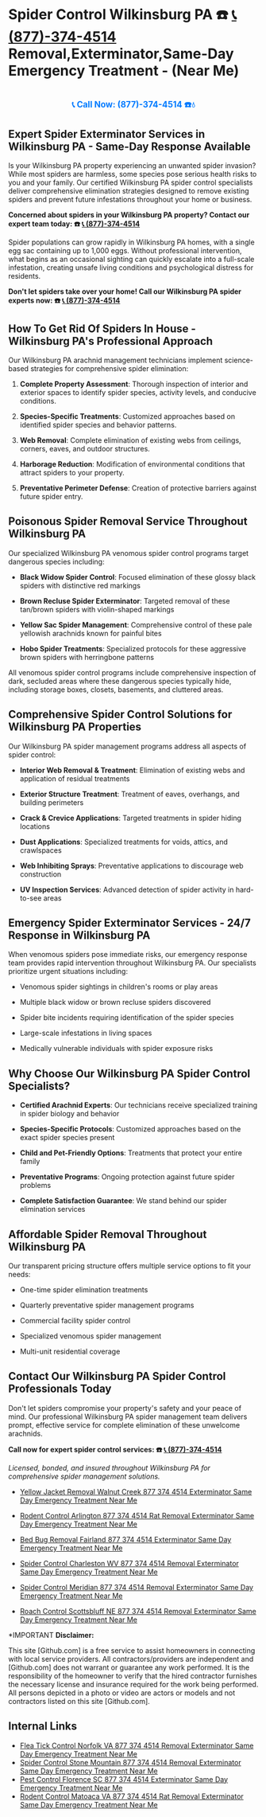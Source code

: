 # Spider Control Wilkinsburg PA ☎️ [📞 (877)-374-4514](https://pest-control-4514.netlify.app) Removal,Exterminator,Same-Day Emergency Treatment - (Near Me)
# 

<p align="center" style="font-size: 1.2em; font-weight: bold; margin: 20px 0;">
  <a href="https://pest-control-4514.netlify.app" target="_blank" style="color: #007BFF; text-decoration: none;">📞 Call Now: (877)-374-4514 ☎️💧</a>
</p>

## Expert Spider Exterminator Services in Wilkinsburg PA - Same-Day Response Available

Is your Wilkinsburg PA property experiencing an unwanted spider invasion? While most spiders are harmless, some species pose serious health risks to you and your family. Our certified Wilkinsburg PA spider control specialists deliver comprehensive elimination strategies designed to remove existing spiders and prevent future infestations throughout your home or business.

**Concerned about spiders in your Wilkinsburg PA property? Contact our expert team today: ☎️ [📞 (877)-374-4514](https://pest-control-4514.netlify.app)**

Spider populations can grow rapidly in Wilkinsburg PA homes, with a single egg sac containing up to 1,000 eggs. Without professional intervention, what begins as an occasional sighting can quickly escalate into a full-scale infestation, creating unsafe living conditions and psychological distress for residents.

**Don't let spiders take over your home! Call our Wilkinsburg PA spider experts now: ☎️ [📞 (877)-374-4514](https://pest-control-4514.netlify.app)**

## How To Get Rid Of Spiders In House - Wilkinsburg PA's Professional Approach

Our Wilkinsburg PA arachnid management technicians implement science-based strategies for comprehensive spider elimination:

1. **Complete Property Assessment**: Thorough inspection of interior and exterior spaces to identify spider species, activity levels, and conducive conditions.

2. **Species-Specific Treatments**: Customized approaches based on identified spider species and behavior patterns.

3. **Web Removal**: Complete elimination of existing webs from ceilings, corners, eaves, and outdoor structures.

4. **Harborage Reduction**: Modification of environmental conditions that attract spiders to your property.

5. **Preventative Perimeter Defense**: Creation of protective barriers against future spider entry.

## Poisonous Spider Removal Service Throughout Wilkinsburg PA

Our specialized Wilkinsburg PA venomous spider control programs target dangerous species including:

- **Black Widow Spider Control**: Focused elimination of these glossy black spiders with distinctive red markings

- **Brown Recluse Spider Exterminator**: Targeted removal of these tan/brown spiders with violin-shaped markings

- **Yellow Sac Spider Management**: Comprehensive control of these pale yellowish arachnids known for painful bites

- **Hobo Spider Treatments**: Specialized protocols for these aggressive brown spiders with herringbone patterns

All venomous spider control programs include comprehensive inspection of dark, secluded areas where these dangerous species typically hide, including storage boxes, closets, basements, and cluttered areas.

## Comprehensive Spider Control Solutions for Wilkinsburg PA Properties

Our Wilkinsburg PA spider management programs address all aspects of spider control:

- **Interior Web Removal & Treatment**: Elimination of existing webs and application of residual treatments

- **Exterior Structure Treatment**: Treatment of eaves, overhangs, and building perimeters

- **Crack & Crevice Applications**: Targeted treatments in spider hiding locations

- **Dust Applications**: Specialized treatments for voids, attics, and crawlspaces

- **Web Inhibiting Sprays**: Preventative applications to discourage web construction

- **UV Inspection Services**: Advanced detection of spider activity in hard-to-see areas

## Emergency Spider Exterminator Services - 24/7 Response in Wilkinsburg PA

When venomous spiders pose immediate risks, our emergency response team provides rapid intervention throughout Wilkinsburg PA. Our specialists prioritize urgent situations including:

- Venomous spider sightings in children's rooms or play areas

- Multiple black widow or brown recluse spiders discovered

- Spider bite incidents requiring identification of the spider species

- Large-scale infestations in living spaces

- Medically vulnerable individuals with spider exposure risks

## Why Choose Our Wilkinsburg PA Spider Control Specialists?

- **Certified Arachnid Experts**: Our technicians receive specialized training in spider biology and behavior

- **Species-Specific Protocols**: Customized approaches based on the exact spider species present

- **Child and Pet-Friendly Options**: Treatments that protect your entire family

- **Preventative Programs**: Ongoing protection against future spider problems

- **Complete Satisfaction Guarantee**: We stand behind our spider elimination services

## Affordable Spider Removal Throughout Wilkinsburg PA

Our transparent pricing structure offers multiple service options to fit your needs:

- One-time spider elimination treatments

- Quarterly preventative spider management programs

- Commercial facility spider control

- Specialized venomous spider management

- Multi-unit residential coverage

## Contact Our Wilkinsburg PA Spider Control Professionals Today

Don't let spiders compromise your property's safety and your peace of mind. Our professional Wilkinsburg PA spider management team delivers prompt, effective service for complete elimination of these unwelcome arachnids.

**Call now for expert spider control services: ☎️ [📞 (877)-374-4514](https://pest-control-4514.netlify.app)**

*Licensed, bonded, and insured throughout Wilkinsburg PA for comprehensive spider management solutions.*


- [Yellow Jacket Removal Walnut Creek 877 374 4514 Exterminator Same Day Emergency Treatment Near Me](https://github.com/allyoucaneatsushiin/plumbing-texas/blob/main/Yellow-Jacket-Removal-Walnut-Creek-877-374-4514-Exterminator-Same-Day-Emergency-Treatment-Near-Me.md)
- [Rodent Control Arlington 877 374 4514 Rat Removal Exterminator Same Day Emergency Treatment Near Me](https://github.com/allyoucaneatsushiin/plumbing-texas/blob/main/Rodent-Control-Arlington-877-374-4514-Rat-Removal-Exterminator-Same-Day-Emergency-Treatment-Near-Me.md)
- [Bed Bug Removal Fairland 877 374 4514 Exterminator Same Day Emergency Treatment Near Me](https://github.com/allyoucaneatsushiin/plumbing-texas/blob/main/Bed-Bug-Removal-Fairland-877-374-4514-Exterminator-Same-Day-Emergency-Treatment-Near-Me.md)


- [Spider Control Charleston WV 877 374 4514 Removal Exterminator Same Day Emergency Treatment Near Me](https://github.com/allyoucaneatsushiin/plumbing-texas/blob/main/Spider-Control-Charleston-WV-877-374-4514-Removal-Exterminator-Same-Day-Emergency-Treatment-Near-Me.md)
- [Spider Control Meridian 877 374 4514 Removal Exterminator Same Day Emergency Treatment Near Me](https://github.com/allyoucaneatsushiin/plumbing-texas/blob/main/Spider-Control-Meridian-877-374-4514-Removal-Exterminator-Same-Day-Emergency-Treatment-Near-Me.md)
- [Roach Control Scottsbluff NE 877 374 4514 Removal Exterminator Same Day Emergency Treatment Near Me](https://github.com/allyoucaneatsushiin/plumbing-texas/blob/main/Roach-Control-Scottsbluff-NE-877-374-4514-Removal-Exterminator-Same-Day-Emergency-Treatment-Near-Me.md)


*IMPORTANT **Disclaimer:**  

This site [Github.com] is a free service to assist homeowners in connecting with local service providers. All contractors/providers are independent and [Github.com] does not warrant or guarantee any work performed. It is the responsibility of the homeowner to verify that the hired contractor furnishes the necessary license and insurance required for the work being performed. All persons depicted in a photo or video are actors or models and not contractors listed on this site [Github.com].


## Internal Links
- [Flea Tick Control Norfolk VA 877 374 4514 Removal Exterminator Same Day Emergency Treatment Near Me](https://github.com/allyoucaneatsushiin/plumbing-texas/blob/main/Flea-Tick-Control-Norfolk-VA-877-374-4514-Removal-Exterminator-Same-Day-Emergency-Treatment-Near-Me.md)
- [Spider Control Stone Mountain 877 374 4514 Removal Exterminator Same Day Emergency Treatment Near Me](https://github.com/allyoucaneatsushiin/plumbing-texas/blob/main/Spider-Control-Stone-Mountain-877-374-4514-Removal-Exterminator-Same-Day-Emergency-Treatment-Near-Me.md)
- [Pest Control Florence SC 877 374 4514 Exterminator Same Day Emergency Treatment Near Me](https://github.com/allyoucaneatsushiin/plumbing-texas/blob/main/Pest-Control-Florence-SC-877-374-4514-Exterminator-Same-Day-Emergency-Treatment-Near-Me.md)
- [Rodent Control Matoaca VA 877 374 4514 Rat Removal Exterminator Same Day Emergency Treatment Near Me](https://github.com/allyoucaneatsushiin/plumbing-texas/blob/main/Rodent-Control-Matoaca-VA-877-374-4514-Rat-Removal-Exterminator-Same-Day-Emergency-Treatment-Near-Me.md)
